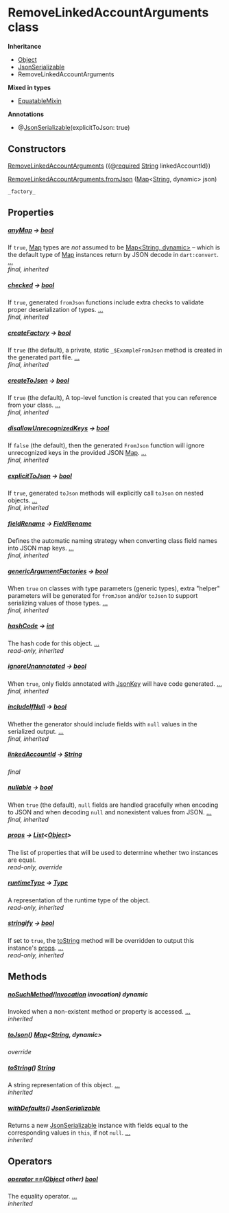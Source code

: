 


# RemoveLinkedAccountArguments class











**Inheritance**

- [Object](https://api.dart.dev/stable/2.12.3/dart-core/Object-class.html)
- [JsonSerializable](https://pub.dev/documentation/json_annotation/3.1.1/json_annotation/JsonSerializable-class.html)
- RemoveLinkedAccountArguments


**Mixed in types**

- [EquatableMixin](https://pub.dev/documentation/equatable/1.2.6/equatable/EquatableMixin-mixin.html)



**Annotations**

- @[JsonSerializable](https://pub.dev/documentation/json_annotation/3.1.1/json_annotation/JsonSerializable-class.html)(explicitToJson: true)

## Constructors

[RemoveLinkedAccountArguments](../package-yonomi_sdk_dart_graphql_accounts_account_queries.graphql/RemoveLinkedAccountArguments/RemoveLinkedAccountArguments.md) ({@[required](https://pub.dev/documentation/meta/1.3.0/meta/required-constant.html) [String](https://api.dart.dev/stable/2.12.3/dart-core/String-class.html) linkedAccountId})

    

[RemoveLinkedAccountArguments.fromJson](../package-yonomi_sdk_dart_graphql_accounts_account_queries.graphql/RemoveLinkedAccountArguments/RemoveLinkedAccountArguments.fromJson.md) ([Map](https://api.dart.dev/stable/2.12.3/dart-core/Map-class.html)&lt;[String](https://api.dart.dev/stable/2.12.3/dart-core/String-class.html), dynamic> json)

    _factory_


## Properties

##### [anyMap](https://pub.dev/documentation/json_annotation/3.1.1/json_annotation/JsonSerializable/anyMap.html) &#8594; [bool](https://api.dart.dev/stable/2.12.3/dart-core/bool-class.html)



If <code>true</code>, <a href="https://api.dart.dev/stable/2.12.3/dart-core/Map-class.html">Map</a> types are <em>not</em> assumed to be <a href="https://api.dart.dev/stable/2.12.3/dart-core/Map-class.html">Map&lt;String, dynamic&gt;</a>
– which is the default type of <a href="https://api.dart.dev/stable/2.12.3/dart-core/Map-class.html">Map</a> instances return by JSON decode in
<code>dart:convert</code>. [...](https://pub.dev/documentation/json_annotation/3.1.1/json_annotation/JsonSerializable/anyMap.html)  
_final, inherited_



##### [checked](https://pub.dev/documentation/json_annotation/3.1.1/json_annotation/JsonSerializable/checked.html) &#8594; [bool](https://api.dart.dev/stable/2.12.3/dart-core/bool-class.html)



If <code>true</code>, generated <code>fromJson</code> functions include extra checks to validate
proper deserialization of types. [...](https://pub.dev/documentation/json_annotation/3.1.1/json_annotation/JsonSerializable/checked.html)  
_final, inherited_



##### [createFactory](https://pub.dev/documentation/json_annotation/3.1.1/json_annotation/JsonSerializable/createFactory.html) &#8594; [bool](https://api.dart.dev/stable/2.12.3/dart-core/bool-class.html)



If <code>true</code> (the default), a private, static <code>_$ExampleFromJson</code> method
is created in the generated part file. [...](https://pub.dev/documentation/json_annotation/3.1.1/json_annotation/JsonSerializable/createFactory.html)  
_final, inherited_



##### [createToJson](https://pub.dev/documentation/json_annotation/3.1.1/json_annotation/JsonSerializable/createToJson.html) &#8594; [bool](https://api.dart.dev/stable/2.12.3/dart-core/bool-class.html)



If <code>true</code> (the default), A top-level function is created that you can
reference from your class. [...](https://pub.dev/documentation/json_annotation/3.1.1/json_annotation/JsonSerializable/createToJson.html)  
_final, inherited_



##### [disallowUnrecognizedKeys](https://pub.dev/documentation/json_annotation/3.1.1/json_annotation/JsonSerializable/disallowUnrecognizedKeys.html) &#8594; [bool](https://api.dart.dev/stable/2.12.3/dart-core/bool-class.html)



If <code>false</code> (the default), then the generated <code>FromJson</code> function will
ignore unrecognized keys in the provided JSON <a href="https://api.dart.dev/stable/2.12.3/dart-core/Map-class.html">Map</a>. [...](https://pub.dev/documentation/json_annotation/3.1.1/json_annotation/JsonSerializable/disallowUnrecognizedKeys.html)  
_final, inherited_



##### [explicitToJson](https://pub.dev/documentation/json_annotation/3.1.1/json_annotation/JsonSerializable/explicitToJson.html) &#8594; [bool](https://api.dart.dev/stable/2.12.3/dart-core/bool-class.html)



If <code>true</code>, generated <code>toJson</code> methods will explicitly call <code>toJson</code> on
nested objects. [...](https://pub.dev/documentation/json_annotation/3.1.1/json_annotation/JsonSerializable/explicitToJson.html)  
_final, inherited_



##### [fieldRename](https://pub.dev/documentation/json_annotation/3.1.1/json_annotation/JsonSerializable/fieldRename.html) &#8594; [FieldRename](https://pub.dev/documentation/json_annotation/3.1.1/json_annotation/FieldRename-class.html)



Defines the automatic naming strategy when converting class field names
into JSON map keys. [...](https://pub.dev/documentation/json_annotation/3.1.1/json_annotation/JsonSerializable/fieldRename.html)  
_final, inherited_



##### [genericArgumentFactories](https://pub.dev/documentation/json_annotation/3.1.1/json_annotation/JsonSerializable/genericArgumentFactories.html) &#8594; [bool](https://api.dart.dev/stable/2.12.3/dart-core/bool-class.html)



When <code>true</code> on classes with type parameters (generic types), extra
"helper" parameters will be generated for <code>fromJson</code> and/or <code>toJson</code> to
support serializing values of those types. [...](https://pub.dev/documentation/json_annotation/3.1.1/json_annotation/JsonSerializable/genericArgumentFactories.html)  
_final, inherited_



##### [hashCode](https://pub.dev/documentation/equatable/1.2.6/equatable/EquatableMixin/hashCode.html) &#8594; [int](https://api.dart.dev/stable/2.12.3/dart-core/int-class.html)



The hash code for this object. [...](https://pub.dev/documentation/equatable/1.2.6/equatable/EquatableMixin/hashCode.html)  
_read-only, inherited_



##### [ignoreUnannotated](https://pub.dev/documentation/json_annotation/3.1.1/json_annotation/JsonSerializable/ignoreUnannotated.html) &#8594; [bool](https://api.dart.dev/stable/2.12.3/dart-core/bool-class.html)



When <code>true</code>, only fields annotated with <a href="https://pub.dev/documentation/json_annotation/3.1.1/json_annotation/JsonKey-class.html">JsonKey</a> will have code
generated. [...](https://pub.dev/documentation/json_annotation/3.1.1/json_annotation/JsonSerializable/ignoreUnannotated.html)  
_final, inherited_



##### [includeIfNull](https://pub.dev/documentation/json_annotation/3.1.1/json_annotation/JsonSerializable/includeIfNull.html) &#8594; [bool](https://api.dart.dev/stable/2.12.3/dart-core/bool-class.html)



Whether the generator should include fields with <code>null</code> values in the
serialized output. [...](https://pub.dev/documentation/json_annotation/3.1.1/json_annotation/JsonSerializable/includeIfNull.html)  
_final, inherited_



##### [linkedAccountId](../package-yonomi_sdk_dart_graphql_accounts_account_queries.graphql/RemoveLinkedAccountArguments/linkedAccountId.md) &#8594; [String](https://api.dart.dev/stable/2.12.3/dart-core/String-class.html)



   
_final_



##### [nullable](https://pub.dev/documentation/json_annotation/3.1.1/json_annotation/JsonSerializable/nullable.html) &#8594; [bool](https://api.dart.dev/stable/2.12.3/dart-core/bool-class.html)



When <code>true</code> (the default), <code>null</code> fields are handled gracefully when
encoding to JSON and when decoding <code>null</code> and nonexistent values from
JSON. [...](https://pub.dev/documentation/json_annotation/3.1.1/json_annotation/JsonSerializable/nullable.html)  
_final, inherited_



##### [props](../package-yonomi_sdk_dart_graphql_accounts_account_queries.graphql/RemoveLinkedAccountArguments/props.md) &#8594; [List](https://api.dart.dev/stable/2.12.3/dart-core/List-class.html)&lt;[Object](https://api.dart.dev/stable/2.12.3/dart-core/Object-class.html)>



The list of properties that will be used to determine whether
two instances are equal.   
_read-only, override_



##### [runtimeType](https://api.dart.dev/stable/2.12.3/dart-core/Object/runtimeType.html) &#8594; [Type](https://api.dart.dev/stable/2.12.3/dart-core/Type-class.html)



A representation of the runtime type of the object.   
_read-only, inherited_



##### [stringify](https://pub.dev/documentation/equatable/1.2.6/equatable/EquatableMixin/stringify.html) &#8594; [bool](https://api.dart.dev/stable/2.12.3/dart-core/bool-class.html)



If set to <code>true</code>, the <a href="https://pub.dev/documentation/equatable/1.2.6/equatable/EquatableMixin/toString.html">toString</a> method will be overridden to output
this instance's <a href="../package-yonomi_sdk_dart_graphql_accounts_account_queries.graphql/RemoveLinkedAccountArguments/props.md">props</a>. [...](https://pub.dev/documentation/equatable/1.2.6/equatable/EquatableMixin/stringify.html)  
_read-only, inherited_




## Methods

##### [noSuchMethod](https://api.dart.dev/stable/2.12.3/dart-core/Object/noSuchMethod.html)([Invocation](https://api.dart.dev/stable/2.12.3/dart-core/Invocation-class.html) invocation) dynamic



Invoked when a non-existent method or property is accessed. [...](https://api.dart.dev/stable/2.12.3/dart-core/Object/noSuchMethod.html)  
_inherited_



##### [toJson](../package-yonomi_sdk_dart_graphql_accounts_account_queries.graphql/RemoveLinkedAccountArguments/toJson.md)() [Map](https://api.dart.dev/stable/2.12.3/dart-core/Map-class.html)&lt;[String](https://api.dart.dev/stable/2.12.3/dart-core/String-class.html), dynamic>



   
_override_



##### [toString](https://pub.dev/documentation/equatable/1.2.6/equatable/EquatableMixin/toString.html)() [String](https://api.dart.dev/stable/2.12.3/dart-core/String-class.html)



A string representation of this object. [...](https://pub.dev/documentation/equatable/1.2.6/equatable/EquatableMixin/toString.html)  
_inherited_



##### [withDefaults](https://pub.dev/documentation/json_annotation/3.1.1/json_annotation/JsonSerializable/withDefaults.html)() [JsonSerializable](https://pub.dev/documentation/json_annotation/3.1.1/json_annotation/JsonSerializable-class.html)



Returns a new <a href="https://pub.dev/documentation/json_annotation/3.1.1/json_annotation/JsonSerializable-class.html">JsonSerializable</a> instance with fields equal to the
corresponding values in <code>this</code>, if not <code>null</code>. [...](https://pub.dev/documentation/json_annotation/3.1.1/json_annotation/JsonSerializable/withDefaults.html)  
_inherited_




## Operators

##### [operator ==](https://pub.dev/documentation/equatable/1.2.6/equatable/EquatableMixin/operator_equals.html)([Object](https://api.dart.dev/stable/2.12.3/dart-core/Object-class.html) other) [bool](https://api.dart.dev/stable/2.12.3/dart-core/bool-class.html)



The equality operator. [...](https://pub.dev/documentation/equatable/1.2.6/equatable/EquatableMixin/operator_equals.html)  
_inherited_











